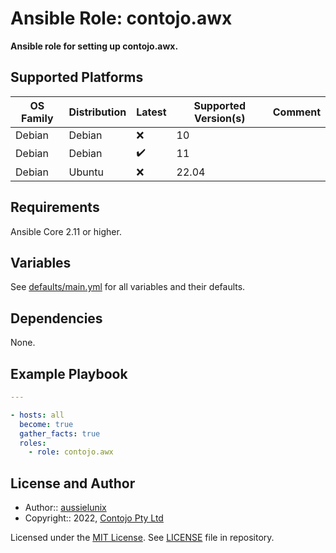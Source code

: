 # Ansible Role: contojo.awx

**Ansible role for setting up contojo.awx.**

## Supported Platforms

| OS Family | Distribution  | Latest | Supported Version(s) | Comment |
|-----------|---------------|--------|----------------------|---------|
| Debian    | Debian        | :x: | 10 | |
| Debian    | Debian        | :heavy_check_mark: | 11 | |
| Debian    | Ubuntu        | :x: | 22.04 | |

## Requirements

Ansible Core 2.11 or higher.

## Variables

See [defaults/main.yml](defaults/main.yml) for all variables and their defaults.

## Dependencies

None.

## Example Playbook

```yaml
---

- hosts: all
  become: true
  gather_facts: true
  roles:
    - role: contojo.awx
```

## License and Author

- Author:: [aussielunix](https://gitlab.com/aussielunix/)
- Copyright:: 2022, [Contojo Pty Ltd](https://gitlab.com/aussielunix/)

Licensed under the [MIT License](https://opensource.org/licenses/MIT).
See [LICENSE](https://gitlab.com/aussielunix/ansible/awx/blob/main/LICENSE) file in repository.

